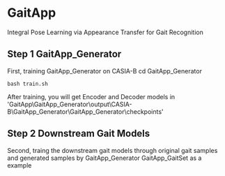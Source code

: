 # GaitApp
Integral Pose Learning via Appearance Transfer for Gait Recognition

## Step 1 GaitApp_Generator
First, training GaitApp_Generator on CASIA-B
cd GaitApp_Generator
```
bash train.sh
```

After training, you will get Encoder and Decoder models in 'GaitApp\GaitApp_Generator\output\CASIA-B\GaitApp_Generator\GaitApp_Generator\checkpoints'

## Step 2 Downstream Gait Models
Second, traing the downstream gait models through original gait samples and generated samples by GaitApp_Generator
GaitApp_GaitSet as a example



